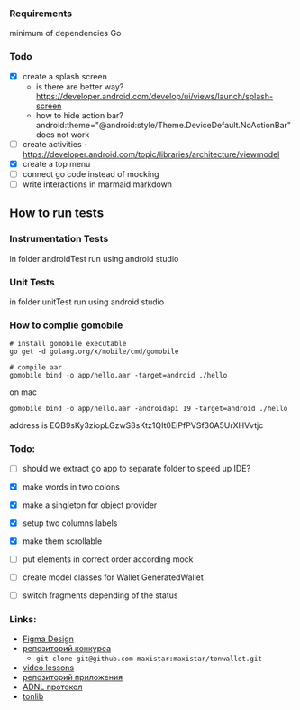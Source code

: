 

### Requirements

minimum of dependencies
Go

### Todo

- [x] create a splash screen 
  - is there are better way? https://developer.android.com/develop/ui/views/launch/splash-screen
  - how to hide action bar? android:theme="@android:style/Theme.DeviceDefault.NoActionBar" does not work
- [ ] create activities
      - https://developer.android.com/topic/libraries/architecture/viewmodel
- [x] create a top menu
- [ ] connect go code instead of mocking
- [ ] write interactions in marmaid markdown

## How to run tests

### Instrumentation Tests

in folder androidTest run using android studio

### Unit Tests

in folder unitTest run using android studio


### How to complie gomobile

```
# install gomobile executable
go get -d golang.org/x/mobile/cmd/gomobile

# compile aar
gomobile bind -o app/hello.aar -target=android ./hello

```

on mac
```
gomobile bind -o app/hello.aar -androidapi 19 -target=android ./hello
```

address is EQB9sKy3ziopLGzwS8sKtz1QIt0EiPfPVSf30A5UrXHVvtjc



### Todo:

- [ ] should we extract go app to separate folder to speed up IDE?
- [x] make words in two colons
- [x] make a singleton for object provider
- [x] setup two columns labels
- [x] make them scrollable
- [ ] put elements in correct order according mock
- [ ] create model classes for Wallet GeneratedWallet
- [ ] switch fragments depending of the status


### Links:

- [Figma Design](https://www.figma.com/file/KYK17IdM2ldAAZL540G2hV/TON-Wallet-%C2%B7-Android?type=design&node-id=0-1&t=vzLRrmDAN2Ki4yqm-0)
- [репозиторий конкурса](https://github.com/ton-community/wallet-contest)
    - `git clone git@github.com-maxistar:maxistar/tonwallet.git`
- [video lessons](https://www.youtube.com/watch?v=GcqFhoUuNNI)
- [репозиторий приложения](https://github.com/maxistar/tonwallet)
- [ADNL протокол](https://docs.ton.org/develop/dapps/apis/adnl)
- [tonlib](https://github.com/ton-blockchain/ton/tree/master/example/android)

